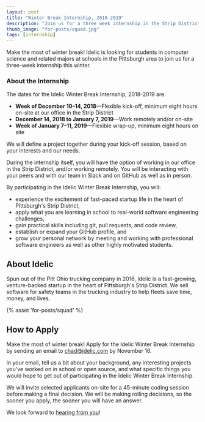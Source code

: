 ```yaml
---
layout: post
title: "Winter Break Internship, 2018-2019"
description: "Join us for a three week internship in the Strip District"
thumb_image: "for-posts/squad.jpg"
tags: [internship]
---
```


Make the most of winter break! Idelic is looking for students in computer
science and related majors at schools in the Pittsburgh area to join us for a
three-week internship this winter.

### About the Internship

The dates for the Idelic Winter Break Internship, 2018-2019 are:

- **Week of December 10–14, 2018**—Flexible kick-off, minimum eight hours
  on-site at our office in the Strip District
- **December 14, 2018 to January 7, 2019**—Work remotely and/or on-site
- **Week of January 7–11, 2019**—Flexible wrap-up, minimum eight hours on site

We will define a project together during your kick-off session, based on your
interests and our needs.

During the internship itself, you will have the option of working in our office
in the Strip District, and/or working remotely. You will be interacting with
your peers and with our team in Slack and on GitHub as well as in person.

By participating in the Idelic Winter Break Internship, you will:

- experience the excitement of fast-paced startup life in the heart of
  Pittsburgh's Strip District,
- apply what you are learning in school to real-world software engineering
  challenges,
- gain practical skills including git, pull requests, and code review,
- establish or expand your GitHub profile, and
- grow your personal network by meeting and working with professional software
  engineers as well as other highly motivated students.


## About Idelic

Spun out of the Pitt Ohio trucking company in 2016, Idelic is a fast-growing,
venture-backed startup in the heart of Pittsburgh's Strip District. We sell
software for safety teams in the trucking industry to help fleets save time,
money, and lives.

{% asset 'for-posts/squad' %}


## How to Apply

Make the most of winter break! Apply for the Idelic Winter Break Internship by
sending an email to [chad@idelic.com](mailto:chad@idelic.com) by November 16.

In your email, tell us a bit about your background, any interesting projects
you've worked on in school or open source, and what specific things you would
hope to get out of participating in the Idelic Winter Break Internship.

We will invite selected applicants on-site for a 45-minute coding session
before making a final decision. We will be making rolling decisions, so the
sooner you apply, the sooner you will have an answer.

We look forward to [hearing from you](mailto:chad@idelic.com)!
